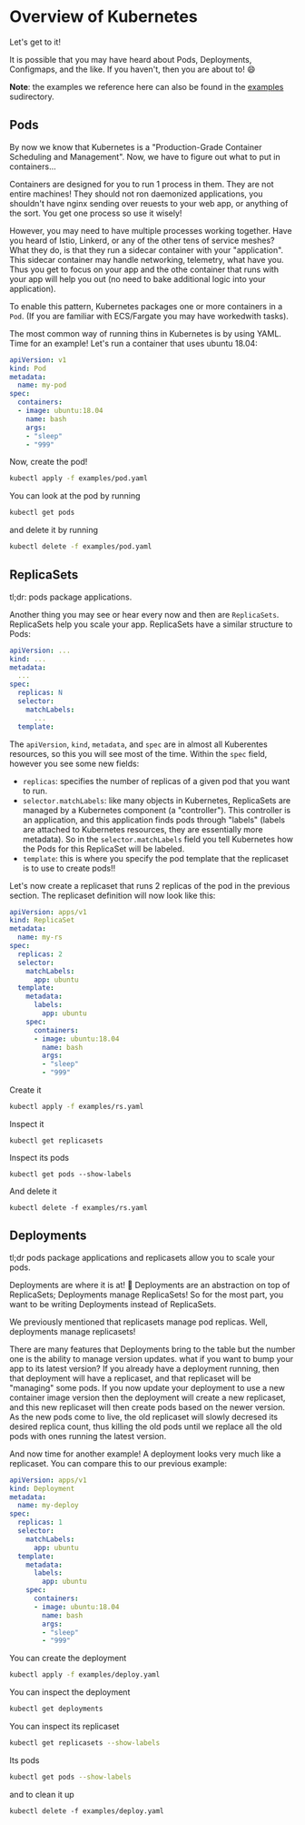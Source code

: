# Overview of Kubernetes

Let's get to it!

It is possible that you may have heard about Pods, Deployments, Configmaps, and
the like.
If you haven't, then you are about to! :smile:

**Note**: the examples we reference here can also be found in the
[examples](./examples) sudirectory.

## Pods
By now we know that Kubernetes is a "Production-Grade Container Scheduling and
Management".
Now, we have to figure out what to put in containers...

Containers are designed for you to run 1 process in them.
They are not entire machines!
They should not ron daemonized applications, you shouldn't have nginx sending
over reuests to your web app, or anything of the sort.
You get one process so use it wisely!

However, you may need to have multiple processes working together.
Have you heard of Istio, Linkerd, or any of the other tens of service meshes?
What they do, is that they run a sidecar container with your "application".
This sidecar container may handle networking, telemetry, what have you.
Thus you get to focus on your app and the othe container that runs with your
app will help you out (no need to bake additional logic into your application).

To enable this pattern, Kubernetes packages one or more containers in a `Pod`.
(If you are familiar with ECS/Fargate you may have workedwith tasks).

The most common way of running thins in Kubernetes is by using YAML.
Time for an example!
Let's run a container that uses ubuntu 18.04:

```yaml
apiVersion: v1
kind: Pod
metadata:
  name: my-pod
spec:
  containers:
  - image: ubuntu:18.04
    name: bash
    args:
    - "sleep"
    - "999"
```

Now, create the pod!
```bash
kubectl apply -f examples/pod.yaml
```

You can look at the pod by running
```bash
kubectl get pods
```

and delete it by running
```bash
kubectl delete -f examples/pod.yaml
```

## ReplicaSets

tl;dr: pods package applications.

Another thing you may see or hear every now and then are `ReplicaSets`.
ReplicaSets help you scale your app.
ReplicaSets have a similar structure to Pods:
```yaml
apiVersion: ...
kind: ...
metadata:
  ...
spec:
  replicas: N
  selector:
    matchLabels:
      ...
  template:
```

The `apiVersion`, `kind`, `metadata`, and `spec` are in almost all Kuberentes
resources, so this you will see most of the time.
Within the `spec` field, however you see some new fields:
* `replicas`: specifies the number of replicas of a given pod that you want to
  run.
* `selector.matchLabels`: like many objects in Kubernetes, ReplicaSets are
  managed by a Kubernetes component (a "controller"). This
  controller is an application, and this application finds pods
  through "labels" (labels are attached to Kubernetes resources, they are
  essentially more metadata). So in the `selector.matchLabels` field you tell
  Kubernetes how the Pods for this ReplicaSet will be labeled.
* `template`: this is where you specify the pod template that the replicaset is
  to use to create pods!!

Let's now create a replicaset that runs 2 replicas of the pod in the previous
section.
The replicaset definition will now look like this:
```yaml
apiVersion: apps/v1
kind: ReplicaSet
metadata:
  name: my-rs
spec:
  replicas: 2
  selector:
    matchLabels:
      app: ubuntu
  template:
    metadata:
      labels:
        app: ubuntu
    spec:
      containers:
      - image: ubuntu:18.04
        name: bash
        args:
        - "sleep"
        - "999"
```

Create it
```bash
kubectl apply -f examples/rs.yaml
```

Inspect it
```
kubectl get replicasets
```

Inspect its pods
```
kubectl get pods --show-labels
```

And delete it
```
kubectl delete -f examples/rs.yaml
```

## Deployments

tl;dr pods package applications and replicasets allow you to scale your pods.

Deployments are where it is at! :rocket:
Deployments are an abstraction on top of ReplicaSets; Deployments manage
ReplicaSets!
So for the most part, you want to be writing Deployments instead of
ReplicaSets.

We previously mentioned that replicasets manage pod replicas.
Well, deployments manage replicasets!

There are many features that Deployments bring to the table but the number one
is the ability to manage version updates.
what if you want to bump your app to its latest version?
If you already have a deployment running, then that deployment will have a
replicaset, and that replicaset will be "managing" some pods.
If you now update your deployment to use a new container image version then the
deployment will create a new replicaset, and this new replicaset will then create
pods based on the newer version.
As the new pods come to live, the old replicaset will slowly decresed its
desired replica count, thus killing the old pods until we replace all the old
pods with ones running the latest version.

And now time for another example!
A deployment looks very much like a replicaset.
You can compare this to our previous example:

```yaml
apiVersion: apps/v1
kind: Deployment
metadata:
  name: my-deploy
spec:
  replicas: 1
  selector:
    matchLabels:
      app: ubuntu
  template:
    metadata:
      labels:
        app: ubuntu
    spec:
      containers:
      - image: ubuntu:18.04
        name: bash
        args:
        - "sleep"
        - "999"
```

You can create the deployment
```bash
kubectl apply -f examples/deploy.yaml
```

You can inspect the deployment
```bash
kubectl get deployments
```

You can inspect its replicaset
```bash
kubectl get replicasets --show-labels
```

Its pods
```bash
kubectl get pods --show-labels
```

and to clean it up
```
kubectl delete -f examples/deploy.yaml
```

